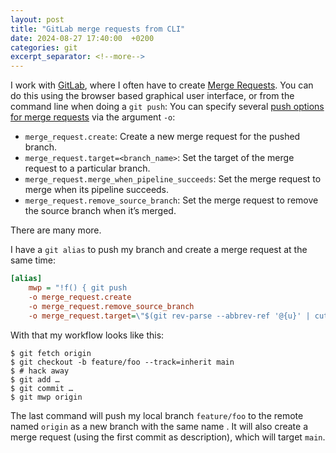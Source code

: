 ```yaml
---
layout: post
title: "GitLab merge requests from CLI"
date: 2024-08-27 17:40:00  +0200
categories: git
excerpt_separator: <!--more-->
---
```


I work with [GitLab](https://about.gitlab.com/), where I often have to create [Merge Requests](https://docs.gitlab.com/ee/user/project/merge_requests/).
You can do this using the browser based graphical user interface, or from the command line when doing a `git push`:
You can specify several [push options for merge requests](https://docs.gitlab.com/ee/topics/git/commit.html#push-options-for-merge-requests) via the argument `-o`:

- `merge_request.create`: Create a new merge request for the pushed branch.
- `merge_request.target=<branch_name>`: Set the target of the merge request to a particular branch.
- `merge_request.merge_when_pipeline_succeeds`: Set the merge request to merge when its pipeline succeeds.
- `merge_request.remove_source_branch`: Set the merge request to remove the source branch when it’s merged.

There are many more.

<!--more-->

I have a `git alias` to push my branch and create a merge request at the same time:

```ini
[alias]
	mwp = "!f() { git push
	-o merge_request.create
	-o merge_request.remove_source_branch
	-o merge_request.target=\"$(git rev-parse --abbrev-ref '@{u}' | cut -d/ -f2)\";};f"
```

With that my workflow looks like this:

```console
$ git fetch origin
$ git checkout -b feature/foo --track=inherit main
$ # hack away
$ git add …
$ git commit …
$ git mwp origin
```

The last command will push my local branch `feature/foo` to the remote named `origin` as a new branch with the same name .
It will also create a merge request (using the first commit as description), which will target `main`.
